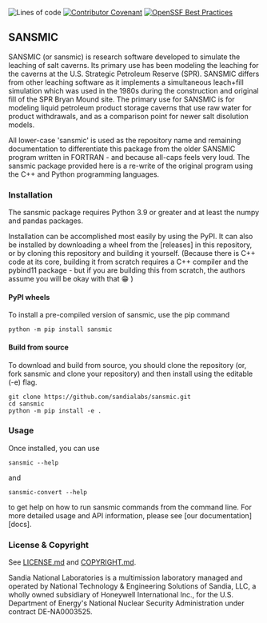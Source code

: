 ![Lines of code](https://sloc.xyz/github/sandialabs/sansmic/?category=code)
[![Contributor Covenant](https://img.shields.io/badge/Contributor%20Covenant-2.1-4baaaa.svg)](CODE_OF_CONDUCT.md)
[![OpenSSF Best Practices](https://www.bestpractices.dev/projects/9399/badge)](https://www.bestpractices.dev/projects/9399)

## SANSMIC

SANSMIC (or sansmic) is research software developed to simulate the 
leaching of salt caverns.
Its primary use has been modeling the leaching for the caverns at the 
U.S. Strategic Petroleum Reserve (SPR). 
SANSMIC differs from other leaching software as it implements a 
simultaneous leach+fill simulation which was used in the 1980s during 
the construction and original fill of the SPR Bryan Mound site. The 
primary use for SANSMIC is for modeling liquid petroleum product 
storage caverns that use raw water for product withdrawals, and as 
a comparison point for newer salt disolution models.

All lower-case 'sansmic' is used as the repository name and remaining
documentation to differentiate this package from the older SANSMIC
program written in FORTRAN - and because all-caps feels very loud. 
The sansmic package provided here is a re-write of the original program 
using the C++ and Python programming languages.


### Installation
The sansmic package requires Python 3.9 or greater and at least the 
numpy and pandas packages.

Installation can be accomplished most easily by using the PyPI. 
It can also be installed by downloading a wheel from the [releases] 
in this repository, or by cloning this repository and building it
yourself. (Because there is C++ code at its core, building it from
scratch requires a C++ compiler and the pybind11 package - but 
if you are building this from scratch, the authors assume you will 
be okay with that :grin: )


#### PyPI wheels
To install a pre-compiled version of sansmic, use the pip command

    python -m pip install sansmic


#### Build from source
To download and build from source, you should clone the repository
(or, fork sansmic and clone your repository) and then install using
the editable (-e) flag.

    git clone https://github.com/sandialabs/sansmic.git
    cd sansmic
    python -m pip install -e .


### Usage
Once installed, you can use

    sansmic --help

and

    sansmic-convert --help

to get help on how to run sansmic commands from the command line.
For more detailed usage and API information, please see
[our documentation][docs].


### License & Copyright
See [LICENSE.md](LICENSE.md) and [COPYRIGHT.md](COPYRIGHT.md).

Sandia National Laboratories is a multimission laboratory managed 
and operated by National Technology & Engineering Solutions of Sandia, 
LLC, a wholly owned subsidiary of Honeywell International Inc., for 
the U.S. Department of Energy's National Nuclear Security 
Administration under contract DE-NA0003525.
